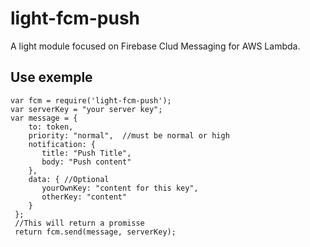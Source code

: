 # light-fcm-push

   A light module focused on Firebase Clud Messaging for AWS Lambda.

## Use exemple
    var fcm = require('light-fcm-push');
    var serverKey = "your server key";
    var message = {
        to: token,
        priority: "normal",  //must be normal or high
        notification: {
           title: "Push Title",
           body: "Push content"
        },
        data: { //Optional
           yourOwnKey: "content for this key",
           otherKey: "content"
        }
     };
     //This will return a promisse
     return fcm.send(message, serverKey);
